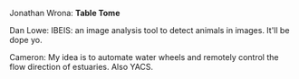 Jonathan Wrona: **Table Tome**

Dan Lowe: IBEIS: an image analysis tool to detect animals in images. It'll be dope yo.

Cameron: My idea is to automate water wheels and remotely control the flow direction of estuaries. Also YACS.
